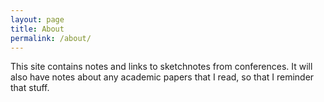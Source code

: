 ```yaml
---
layout: page
title: About
permalink: /about/
---
```


This site contains notes and links to sketchnotes from conferences. It will also have notes about any academic papers that I read, so that I reminder that stuff.
